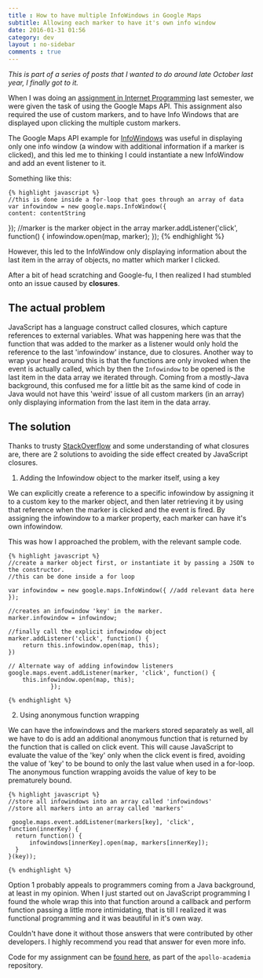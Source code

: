 ```yaml
---
title : How to have multiple InfoWindows in Google Maps
subtitle: Allowing each marker to have it's own info window
date: 2016-01-31 01:56
category: dev
layout : no-sidebar
comments : true
---
```


*This is part of a series of posts that I wanted to do around late October last year, I finally got to it.*

When I was doing an [assignment in Internet Programming](https://github.com/leewc/apollo-academia-umn/tree/Internet_Programming/4131-Internet_Programming/assignment3-google-maps-api) last semester, we were given the task of using the Google Maps API. This assignment also required the use of custom markers, and to have Info Windows that are displayed upon clicking the multiple custom markers.  

The Google Maps API example for [InfoWindows](https://developers.google.com/maps/documentation/javascript/examples/infowindow-simple) was useful in displaying only one info window (a window with additional information if a marker is clicked), and this led me to thinking I could instantiate a new InfoWindow and add an event listener to it. 

Something like this:

	{% highlight javascript %}
	//this is done inside a for-loop that goes through an array of data
	var infowindow = new google.maps.InfoWindow({
    content: contentString
  });
  	//marker is the marker object in the array
  	marker.addListener('click', function() {
    infowindow.open(map, marker);
  });
  	{% endhighlight %}

However, this led to the InfoWindow only displaying information about the last item in the array of objects, no matter which marker I clicked.

After a bit of head scratching and Google-fu, I then realized I had stumbled onto an issue caused by **closures**.

<!-- more -->

## The actual problem

JavaScript has a language construct called closures, which capture references to external variables. What was happening here was that the function that was added to the marker as a listener would only hold the reference to the last 'infowindow' instance, due to closures. Another way to wrap your head around this is that the functions are only invoked when the event is actually called, which by then the `Infowindow` to be opened is the last item in the data array we iterated through. Coming from a mostly-Java background, this confused me for a little bit as the same kind of code in Java would not have this 'weird' issue of all custom markers (in an array) only displaying information from the last item in the data array.

## The solution

Thanks to trusty [StackOverflow](http://stackoverflow.com/questions/7044587/adding-multiple-markers-with-infowindows-google-maps-api) and some understanding of what closures are, there are 2 solutions to avoiding the side effect created by JavaScript closures.

1. Adding the Infowindow object to the marker itself, using a key

We can explicitly create a reference to a specific infowindow by assigning it to a custom key to the marker object, and then later retrieving it by using that reference when the marker is clicked and the event is fired. By assigning the infowindow to a marker property, each marker can have it's own infowindow.

This was how I approached the problem, with the relevant sample code.

	{% highlight javascript %}
	//create a marker object first, or instantiate it by passing a JSON to the constructor.
	//this can be done inside a for loop

	var infowindow = new google.maps.InfoWindow({ //add relevant data here });

	//creates an infowindow 'key' in the marker.
	marker.infowindow = infowindow;

	//finally call the explicit infowindow object
	marker.addListener('click', function() {
		return this.infowindow.open(map, this);
	})

	// Alternate way of adding infowindow listeners
	google.maps.event.addListener(marker, 'click', function() {
	 	this.infowindow.open(map, this); 
	     		});

	{% endhighlight %}


2. Using anonymous function wrapping

We can have the infowindows and the markers stored separately as well, all we have to do is add an additional anonymous function that is returned by the function that is called on click event. This will cause JavaScript to evaluate the value of the 'key' only when the click event is fired, avoiding the value of 'key' to be bound to only the last value when used in a for-loop. The anonymous function wrapping avoids the value of key to be prematurely bound.

	{% highlight javascript %}
	//store all infowindows into an array called 'infowindows'
	//store all markers into an array called 'markers'

	 google.maps.event.addListener(markers[key], 'click', function(innerKey) {
      return function() {
          infowindows[innerKey].open(map, markers[innerKey]);
      }
    }(key));

	{% endhighlight %}


Option 1 probably appeals to programmers coming from a Java background, at least in my opinion. When I just started out on JavaScript programming I found the whole wrap this into that function around a callback and perform function passing a little more intimidating, that is till I realized it was functional programming and it was beautiful in it's own way. 

Couldn't have done it without those answers that were contributed by other developers. I highly recommend you read that answer for even more info. 

Code for my assignment can be [found here](https://github.com/leewc/apollo-academia-umn/blob/Internet_Programming/4131-Internet_Programming/assignment3-google-maps-api/maps_custom.js), as part of the `apollo-academia` repository.